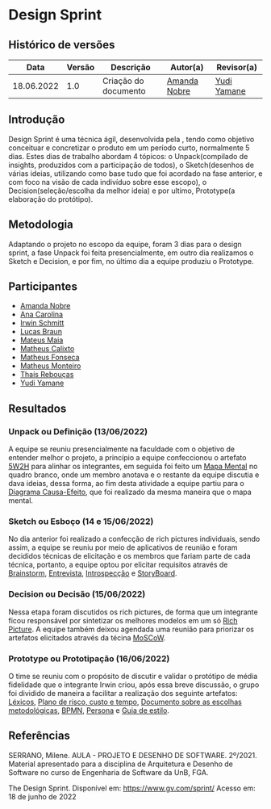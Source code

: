 # Design Sprint

## Histórico de versões
| Data       | Versão | Descrição            | Autor(a)                                     | Revisor(a)                                  |
| ---------- | ------ | -------------------- | -------------------------------------------- | ------------------------------------------- |
| 18.06.2022 | 1.0    | Criação do documento | [Amanda Nobre](https://github.com/AmandaNbr) | [Yudi Yamane](https://github.com/yudi-azvd) |

## Introdução

Design Sprint é uma técnica ágil, desenvolvida pela , tendo como objetivo conceituar e concretizar o produto em um período curto, normalmente 5 dias. Estes dias de trabalho
abordam 4 tópicos: o Unpack(compilado de insights, produzidos com a participação de todos), o Sketch(desenhos de várias ideias, utilizando como base tudo que foi acordado 
na fase anterior, e com foco na visão de cada indivíduo sobre esse escopo), o Decision(seleção/escolha da melhor ideia) e por ultimo, Prototype(a elaboração do protótipo).

## Metodologia

Adaptando o projeto no escopo da equipe, foram 3 dias para o design sprint, a fase Unpack foi feita presencialmente, em outro dia realizamos o Sketch e Decision, e por fim, no último dia
a equipe produziu o Prototype.

## Participantes

- [Amanda Nobre](https://github.com/AmandaNbr)
- [Ana Carolina](https://github.com/AnaCarolinaRodriguesLeite)
- [Irwin Schmitt](https://github.com/irwinschmitt)
- [Lucas Braun](https://github.com/lbvx)
- [Mateus Maia](https://github.com/mateusmaiamaia)
- [Matheus Calixto](https://github.com/matheuscvp)
- [Matheus Fonseca](https://github.com/gatotabaco) 
- [Matheus Monteiro](https://github.com/matheusyanmonteiro)
- [Thaís Rebouças](https://github.com/thais-ra)
- [Yudi Yamane](https://github.com/yudi-azvd)

## Resultados

<!-- Vou colocar os links para os documentos-->
### Unpack ou Definição (13/06/2022)
A equipe se reuniu presencialmente na faculdade com o objetivo de entender melhor o projeto, a princípio a equipe confeccionou o artefato [5W2H]() para alinhar os integrantes, em seguida
foi feito um [Mapa Mental]() no quadro branco, onde um membro anotava e o restante da equipe discutia e dava ideias, dessa forma, ao fim desta atividade a equipe partiu para o [Diagrama Causa-Efeito](),
que foi realizado da mesma maneira que o mapa mental.

### Sketch ou Esboço (14 e 15/06/2022)
No dia anterior foi realizado a confecção de rich pictures individuais, sendo assim, a equipe se reuniu por meio de aplicativos de reunião e foram decididos técnicas de elicitação e os membros que
fariam parte de cada técnica, portanto, a equipe optou por elicitar requisitos através de [Brainstorm](), [Entrevista](), [Introspecção]() e [StoryBoard]().

### Decision ou Decisão (15/06/2022)
Nessa etapa foram discutidos os rich pictures, de forma que um integrante ficou responsável por sintetizar os melhores modelos em um só [Rich Picture](). A equipe também deixou agendada uma reunião
para priorizar os artefatos elicitados através da técina [MoSCoW]().

### Prototype ou Prototipação (16/06/2022)
O time se reuniu com o propósito de discutir e validar o protótipo de média fidelidade que o integrante Irwin criou, após essa breve discussão, o grupo foi dividido de maneira a facilitar a
realização dos seguinte artefatos: [Léxicos](), [Plano de risco, custo e tempo](), [Documento sobre as escolhas metodológicas](), [BPMN](), [Persona]() e [Guia de estilo]().

## Referências

SERRANO, Milene. AULA - PROJETO E DESENHO DE SOFTWARE. 2º/2021. Material apresentado para a disciplina de Arquitetura e Desenho de Software no curso de Engenharia de Software da UnB, FGA.

The Design Sprint. Disponível em: <https://www.gv.com/sprint/> Acesso em: 18 de junho de 2022